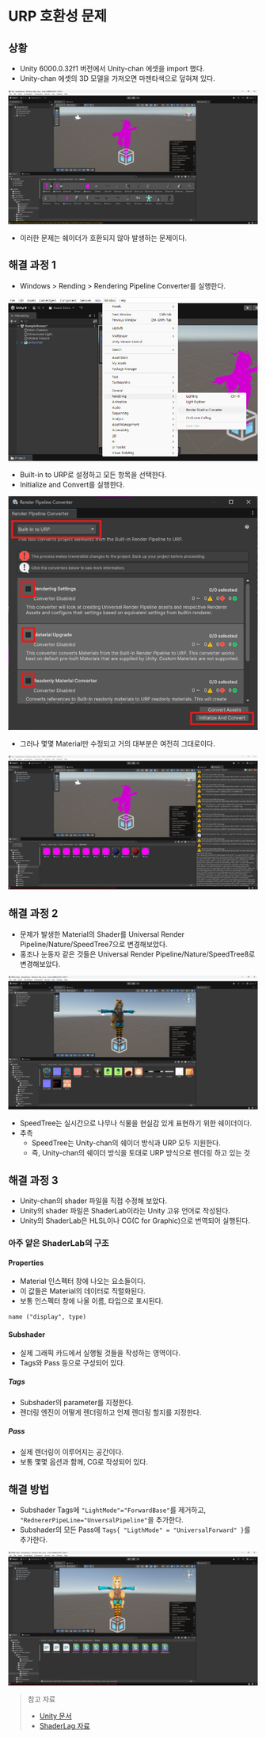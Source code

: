 # URP 호환성 문제

## 상황
- Unity 6000.0.32f1 버전에서 Unity-chan 에셋을 import 했다.
- Unity-chan 에셋의 3D 모델을 가져오면 마젠타색으로 덮혀져 있다.

![](../src/2024-12-29/problem.png)

- 이러한 문제는 쉐이더가 호환되지 않아 발생하는 문제이다.

## 해결 과정 1
- Windows > Rending > Rendering Pipeline Converter를 실행한다.

![](../src/2024-12-29/menu.png)

- Built-in to URP로 설정하고 모든 항목을 선택한다.
- Initialize and Convert를 실행한다.

![](../src/2024-12-29/converter.png)

- 그러나 몇몇 Material만 수정되고 거의 대부분은 여전히 그대로이다.

![](../src/2024-12-29/still.png)

## 해결 과정 2
- 문제가 발생한 Material의 Shader를 Universal Render Pipeline/Nature/SpeedTree7으로 변경해보았다.
- 홍조나 눈동자 같은 것들은 Universal Render Pipeline/Nature/SpeedTree8로 변경해보았다.

![](../src/2024-12-29/why.png)

- SpeedTree는 실시간으로 나무나 식물을 현실감 있게 표현하기 위한 쉐이더이다.
- 추측
	- SpeedTree는 Unity-chan의 쉐이더 방식과 URP 모두 지원한다.
	- 즉, Unity-chan의 쉐이더 방식을 토대로 URP 방식으로 렌더링 하고 있는 것

## 해결 과정 3
- Unity-chan의 shader 파일을 직접 수정해 보았다.
- Unity의 shader 파일은 ShaderLab이라는 Unity 고유 언어로 작성된다.
- Unity의 ShaderLab은 HLSL이나 CG(C for Graphic)으로 번역되어 실행된다.

### 아주 얕은 ShaderLab의 구조
#### Properties
- Material 인스펙터 창에 나오는 요소들이다.
- 이 값들은 Material의 데이터로 직렬화된다.
- 보통 인스펙터 창에 나올 이름, 타입으로 표시된다.
```ShaderLab
name ("display", type)
```
#### Subshader
- 실제 그래픽 카드에서 실행될 것들을 작성하는 영역이다.
- Tags와 Pass 등으로 구성되어 있다.
##### Tags
- Subshader의 parameter를 지정한다.
- 렌더링 엔진이 어떻게 렌더링하고 언제 렌더링 할지를 지정한다.
##### Pass
- 실제 렌더링이 이루어지는 공간이다.
- 보통 몇몇 옵션과 함께, CG로 작성되어 있다.

## 해결 방법
- Subshader Tags에 `"LightMode"="ForwardBase"`를 제거하고, `"RednererPipeLine="UnversalPipeline"`을 추가한다.
- Subshader의 모든 Pass에 `Tags{ "LigthMode" = "UniversalForward" }`를 추가한다.

![](../src/2024-12-29/finally.png)

> 참고 자료
> - [Unity 문서](https://docs.unity3d.com/kr/2019.4/Manual/ShaderTut1.html)
> - [ShaderLag 자료](https://m.blog.naver.com/enter_maintanance/221418114288)